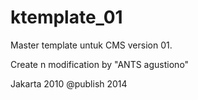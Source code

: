 ktemplate_01
============

Master template untuk CMS version 01.


Create n modification 
by "ANTS agustiono"



Jakarta 2010 @publish 2014
